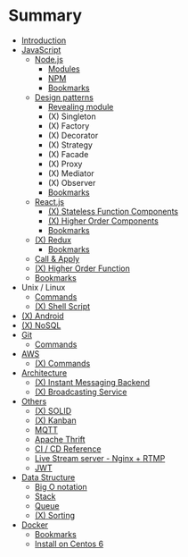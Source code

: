 # Summary

* [Introduction](README.md)
* [JavaScript](javascript.md)
    * [Node.js](nodejs.md)
        * [Modules](modules.md)
        * [NPM](npm.md)
        * [Bookmarks](bookmarks.md)
    * [Design patterns](design-patterns.md)
        * [Revealing module](revealing_module.md)
        * \(X\) Singleton
        * \(X\) Factory
        * \(X\) Decorator
        * \(X\) Strategy
        * \(X\) Facade
        * \(X\) Proxy
        * \(X\) Mediator
        * \(X\) Observer
        * [Bookmarks](dp_bookmarks.md)
    * [React.js](reactjs.md)
        * [\(X\) Stateless Function Components](stateless-function-components.md)
        * [\(X\) Higher Order Components](higher-order-components.md)
        * [Bookmarks](bookmarks.md)
    * [\(X\) Redux](redux.md)
        * [Bookmarks](redux_bookmarks.md)
    * [Call & Apply](call_&_apply.md)
    * [\(X\) Higher Order Function](higher-order-function.md)
    * [Bookmarks](js_bookmarks.md)
* Unix \/ Linux
    * [Commands](unix_commands.md)
    * [\(X\) Shell Script](shell-script.md)
* [\(X\) Android](android.md)
* [\(X\) NoSQL](nosql.md)
* [Git](git.md)
    * [Commands](git_commands.md)
* [AWS](aws.md)
    * [\(X\) Commands](aws_commands.md)
* [Architecture](architecture.md)
    * [\(X\) Instant Messaging Backend](instant-messaging-backend.md)
    * [\(X\) Broadcasting Service](broadcasting-service.md)
* [Others](others.md)
    * [\(X\) SOLID](solid.md)
    * [\(X\) Kanban](x-kanban.md)
    * [MQTT](mqtt.md)
    * [Apache Thrift](apache_thrift.md)
    * [CI \/ CD Reference](ci--cd-reference.md)
    * [Live Stream server - Nginx + RTMP](live-stream-server---nginx--rtmp.md)
    * [JWT](jwt.md)
* [Data Structure](data-structure.md)
    * [Big O notation](big-o.md)
    * [Stack](stack.md)
    * [Queue](queue.md)
    * [\(X\) Sorting](x-sorting.md)
* [Docker](docker.md)
    * [Bookmarks](docker_bookmarks.md)
    * [Install on Centos 6](install-on-centos-6.md)

